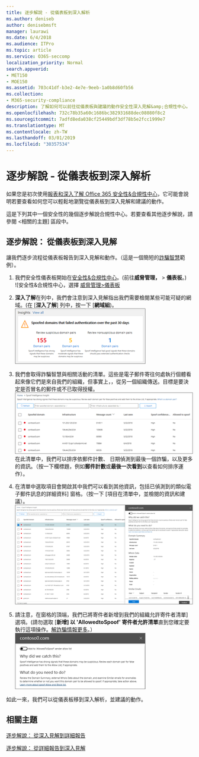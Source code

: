```yaml
---
title: 逐步解說 - 從儀表板到深入解析
ms.author: deniseb
author: denisebmsft
manager: laurawi
ms.date: 6/4/2018
ms.audience: ITPro
ms.topic: article
ms.service: O365-seccomp
localization_priority: Normal
search.appverid:
- MET150
- MOE150
ms.assetid: 703c41df-b3e2-4e7e-9eeb-1a0b8d60fb56
ms.collection:
- M365-security-compliance
description: 了解如何可以前往從儀表板與建議的動作安全性深入見解&amp;合規性中心。
ms.openlocfilehash: 732c78b35a60c1686bc382931688dec08080f8c2
ms.sourcegitcommit: 7adfd8eda038cf25449bdf3df78b5e2fcc1999e7
ms.translationtype: MT
ms.contentlocale: zh-TW
ms.lasthandoff: 03/01/2019
ms.locfileid: "30357534"
---
```

# <a name="walkthrough---from-a-dashboard-to-an-insight"></a>逐步解說 - 從儀表板到深入解析

如果您是初次使用[報表和深入了解 Office 365 安全性&amp;合規性中心](reports-and-insights-in-security-and-compliance.md)，它可能會說明若要查看如何您可以輕鬆地瀏覽從儀表板到深入見解和建議的動作。 
  
這是下列其中一個安全性的幾個逐步解說<b0></b0>合規性中心。若要查看其他逐步解說，請參閱 <<c1>相關的主題] 區段中。 
  
## <a name="walkthrough-from-a-dashboard-to-an-insight"></a>逐步解說： 從儀表板到深入見解

讓我們逐步流程從儀表板報告到深入見解和動作。（這是一個簡短的[詐騙智慧](learn-about-spoof-intelligence.md)範例）。 
  
1. 我們安全性儀表板開始在[安全性&amp;合規性中心](https://protection.office.com)。(前往**威脅管理，** \> **儀表板**。)<br>![安全性&amp;合規性中心，選擇 [威脅管理\>儀表板](media/05a38660-eb13-4960-a266-11809c453d95.png)<br>
  
2. **深入了解**在列中，我們會注意到深入見解指出我們需要檢閱某些可能可疑的網域。(在 [**深入了解**] 列中，按一下 [**網域組**)。<br>![深入了解列提及詐騙的潛在問題](media/dd1d0cb3-3201-45d7-b41d-18a0944fe85d.png)<br>
  
3. 我們會取得詐騙智慧與相關活動的清單。這些是電子郵件寄往何處執行個體看起來像它們是來自我們的組織，但事實上，，從另一個組織傳送。目標是要決定是否冒名的郵件或不已取得授權。<br>![詐騙智慧深入解析](media/a2e2b4fd-0c1e-499f-8401-cf3089da82fa.png)<br>在此清單中，我們可以排序依郵件計數、 日期偵測到最後一個詐騙，以及更多的資訊。（按一下欄標題，例如**郵件計數**或**最後一次看到**以查看如何排序運作）。 
    
4. 在清單中選取項目會開啟其中我們可以看到其他資訊，包括已偵測到的類似電子郵件訊息的詳細資料] 窗格。（按一下 [項目在清單中，並檢閱的資訊和建議）。<br>![選取項目會開啟 [詳細資料] 窗格](media/7ad1faa5-6ca2-474e-a609-eb275e0a8e59.png)<br>
  
5. 請注意，在窗格的頂端，我們已將寄件者新增到我們的組織允許寄件者清單] 選項。(請勿選取 [**新增] 以 'AllowedtoSpoof' 寄件者允許清單**直到您確定要執行這項操作。[解詐騙情報更多](learn-about-spoof-intelligence.md)。）<br>![您可以授權寄件者](media/caf0c20a-6047-486d-8060-5a229a3de49f.png)
  
如此一來，我們可以從儀表板移到深入解析，並建議的動作。
  
## <a name="related-topics"></a>相關主題

[逐步解說： 從深入見解到詳細報告](from-an-insight-to-a-detailed-report.md)
  
[逐步解說： 從詳細報告到深入見解](from-a-detailed-report-to-an-insight.md)
  

